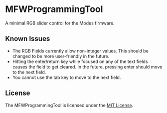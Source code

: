 # MFWProgrammingTool
A minimal RGB slider control for the Modes firmware.


## Known Issues
- The RGB Fields currently allow non-integer values. This should be changed to be more user-friendly in the future.
- Hitting the enter/return key while focused on any of the text fields causes the field to get cleared. In the future, pressing enter should move to the next field.
- You cannot use the tab key to move to the next field.


## License
The MFWProgrammingTool is licensed under the [MIT License](README.md).